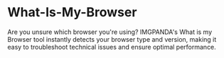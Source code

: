 # What-Is-My-Browser
Are you unsure which browser you're using? IMGPANDA's What is my Browser tool instantly detects your browser type and version, making it easy to troubleshoot technical issues and ensure optimal performance.
